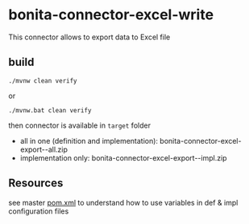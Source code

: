 # bonita-connector-excel-write  

This connector allows to export data to Excel file

## build

```shell script
./mvnw clean verify
```

or 

```shell script
./mvnw.bat clean verify
```
then connector is available in `target` folder

* all in one (definition and implementation): bonita-connector-excel-export-<VERSION>-all.zip 
* implementation only: bonita-connector-excel-export-<VERSION>-impl.zip

## Resources

see master [pom.xml](https://github.com/bonitasoft/bonita-connectors/blob/master/pom.xml) to understand how to use variables in def & impl configuration files
